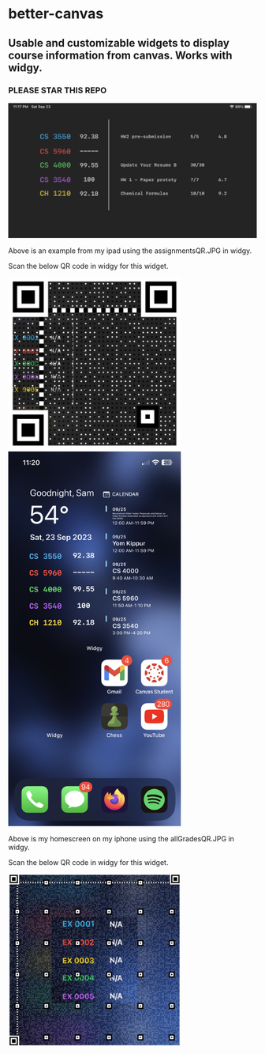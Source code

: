 # better-canvas
## Usable and customizable widgets to display course information from canvas.  Works with widgy.
### PLEASE STAR THIS REPO
<img src="/images/betterCanvasIpadExample.jpg" width=700px>

<p>Above is an example from my ipad using the assignmentsQR.JPG in widgy.

Scan the below QR code in widgy for this widget.</p>

<img src="/images/assignmentsQR.JPG" width=350px>


<img src="/images/betterCanvasExample.jpg" width=350px>

<p>Above is my homescreen on my iphone using the allGradesQR.JPG in widgy.

Scan the below QR code in widgy for this widget.</p>

<img src="/images/allGradesQR.JPG" width=350px>
